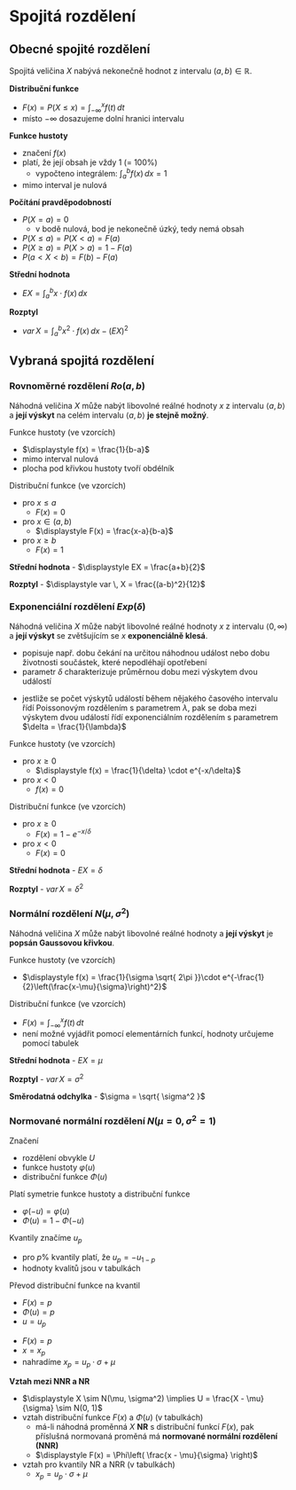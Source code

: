 # Spojitá rozdělení

## Obecné spojité rozdělení

Spojitá veličina $X$ nabývá nekonečně hodnot z intervalu $(a, b) \in \mathbb{R}$.

**Distribuční funkce**
- $\displaystyle F(x) = P(X \leq x) = \int_{-\infty}^x  f(t) \, dt$
- místo $-\infty$ dosazujeme dolní hranici intervalu

**Funkce hustoty**
- značení $f(x)$
- platí, že její obsah je vždy 1 (= 100%)
	- vypočteno integrálem: $\displaystyle\int_{a}^b f(x) \, dx = 1$
- mimo interval je nulová

**Počítání pravděpodobností**
- $P(X = a) = 0$
	- v bodě nulová, bod je nekonečně úzký, tedy nemá obsah
- $P(X \leq a) = P(X < a) = F(a)$
- $P(X \geq a) = P(X > a) = 1 - F(a)$
- $P(a < X < b) = F(b) - F(a)$

**Střední hodnota**
- $\displaystyle EX = \int_{a}^b x\cdot f(x) \, dx$

**Rozptyl**
- $\displaystyle var \, X = \int_{a}^b x^2 \cdot f(x) \, dx - (EX)^2$

## Vybraná spojitá rozdělení

### Rovnoměrné rozdělení $Ro(a, b)$

Náhodná veličina $X$ může nabýt libovolné reálné hodnoty $x$ z intervalu $\langle a,b\rangle$ a **její výskyt** na celém intervalu $\langle a,b\rangle$ **je stejně možný**.

Funkce hustoty (ve vzorcích)
- $\displaystyle f(x) = \frac{1}{b-a}$
- mimo interval nulová
- plocha pod křivkou hustoty tvoří obdélník

Distribuční funkce (ve vzorcích)
- pro $x \leq a$
	- $F(x) = 0$
- pro $x \in (a, b)$
	- $\displaystyle F(x) = \frac{x-a}{b-a}$
- pro $x \geq b$
	- $F(x) = 1$

**Střední hodnota** - $\displaystyle EX = \frac{a+b}{2}$

**Rozptyl** - $\displaystyle var \, X = \frac{(a-b)^2}{12}$

### Exponenciální rozdělení  $Exp(\delta)$

Náhodná veličina $X$ může nabýt libovolné reálné hodnoty $x$ z intervalu $\langle 0, \infty)$ a **její výskyt** se zvětšujícím se $x$ **exponenciálně klesá**.

- popisuje např. dobu čekání na určitou náhodnou událost nebo dobu životnosti součástek, které nepodléhají opotřebení
- parametr $\delta$ charakterizuje průměrnou dobu mezi výskytem dvou událostí
+ jestliže se počet výskytů událostí během nějakého časového intervalu řídí Poissonovým rozdělením s parametrem $\lambda$, pak se doba mezi výskytem dvou událostí řídí exponenciálním rozdělením s parametrem $\delta = \frac{1}{\lambda}$

Funkce hustoty (ve vzorcích)
- pro $x \geq 0$
	- $\displaystyle f(x) = \frac{1}{\delta} \cdot e^{-x/\delta}$
- pro $x < 0$
	- $f(x) = 0$

Distribuční funkce (ve vzorcích)
- pro $x \geq 0$
	- $\displaystyle F(x) = 1 - e^{-x/\delta}$
- pro $x < 0$
	- $F(x) = 0$

**Střední hodnota** - $EX = \delta$

**Rozptyl** - $var \, X = \delta^2$

### Normální rozdělení $N(\mu, \sigma^2)$

Náhodná veličina $X$ může nabýt libovolné reálné hodnoty a **její výskyt** je **popsán Gaussovou křivkou**.

Funkce hustoty (ve vzorcích)
- $\displaystyle f(x) = \frac{1}{\sigma \sqrt{ 2\pi }}\cdot e^{-\frac{1}{2}\left(\frac{x-\mu}{\sigma}\right)^2}$

Distribuční funkce (ve vzorcích)
- $\displaystyle F(x) = \int_{-\infty}^x f(t) \, dt$
- není možné vyjádřit pomocí elementárních funkcí, hodnoty určujeme pomocí tabulek

**Střední hodnota** - $EX = \mu$

**Rozptyl** - $var \, X = \sigma^2$

**Směrodatná odchylka** - $\sigma = \sqrt{ \sigma^2 }$

### Normované normální rozdělení $N(\mu = 0, \sigma^2 = 1)$

Značení
- rozdělení obvykle $U$
- funkce hustoty $\varphi(u)$
- distribuční funkce $\Phi(u)$

Platí symetrie funkce hustoty a distribuční funkce
- $\varphi(-u) = \varphi(u)$
- $\Phi(u) = 1 - \Phi(-u)$

Kvantily značíme $u_{p}$
- pro $p\%$ kvantily platí, že $u_{p} = -u_{1-p}$
- hodnoty kvalitů jsou v tabulkách

Převod distribuční funkce na kvantil
- $F(x) = p$
- $\Phi(u) = p$
- $u = u_{p}$
+ $F(x) = p$
+ $x = x_{p}$
+ nahradíme $x_{p} = u_{p} \cdot \sigma + \mu$

**Vztah mezi NNR a NR**
- $\displaystyle X \sim N(\mu, \sigma^2) \implies U = \frac{X - \mu}{\sigma} \sim N(0, 1)$
- vztah distribuční funkce $F(x)$ a $\Phi(u)$ (v tabulkách)
	- má-li náhodná proměnná $X$ **NR** s distribuční funkcí $F(x)$, pak příslušná normovaná proměná má **normované normální rozdělení (NNR)**
	- $\displaystyle F(x) = \Phi\left( \frac{x - \mu}{\sigma} \right)$
- vztah pro kvantily NR a NRR (v tabulkách)
	- $x_{p} = u_{p} \cdot \sigma + \mu$
